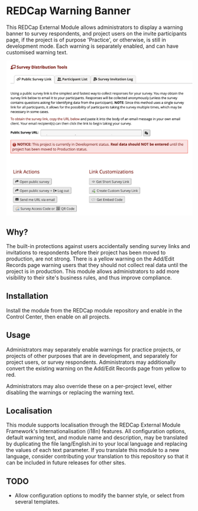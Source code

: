 # REDCap Warning Banner

This REDCap External Module allows administrators to display a warning banner to survey respondents, and project users on the invite participants page, if the project is of purpose 'Practice', or otherwise, is still in development mode. Each warning is separately enabled, and can have customised warning text.

![Warning Banner screenshot](WarningBanner.png)

## Why?

The built-in protections against users accidentally sending survey links and invitations to respondents before their project has been moved to production, are not strong. There is a yellow warning on the Add/Edit Records page warning users that they should not collect real data until the project is in production. This module allows administrators to add more visibility to their site's business rules, and thus improve compliance.

## Installation

Install the module from the REDCap module repository and enable in the Control Center, then enable on all projects.

## Usage

Administrators may separately enable warnings for practice projects, or projects of other purposes that are in development, and separately for project users, or survey respondents. Administrators may additionally convert the existing warning on the Add/Edit Records page from yellow to red.

Administrators may also override these on a per-project level, either disabling the warnings or replacing the warning text.

## Localisation

This module supports localisation through the REDCap External Module Framework's Internationalisation (i18n) features. All configuration options, default warning text, and module name and description, may be translated by duplicating the file lang/English.ini to your local language and replacing the values of each text parameter. If you translate this module to a new language, consider contributing your translation to this repository so that it can be included in future releases for other sites.

## TODO

- Allow configuration options to modify the banner style, or select from several templates.
